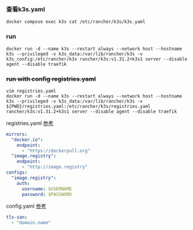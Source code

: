 ### 查看k3s.yaml

```shell
docker compose exec k3s cat /etc/rancher/k3s/k3s.yaml
```

### run
```shell
docker run -d --name k3s --restart always --network host --hostname k3s --privileged -v k3s_data:/var/lib/rancher/k3s -v k3s_config:/etc/rancher/k3s rancher/k3s:v1.31.2+k3s1 server --disable agent --disable traefik
```

### ~~run with config registries.yaml~~
```shell
vim registries.yaml
docker run -d --name k3s --restart always --network host --hostname k3s --privileged -v k3s_data:/var/lib/rancher/k3s -v ${PWD}/registries.yaml:/etc/rancher/k3s/registries.yaml rancher/k3s:v1.31.2+k3s1 server --disable agent --disable traefik
```

registries.yaml
[参考](https://docs.k3s.io/zh/installation/private-registry#registries-configuration-file)
```yaml
mirrors:
  "docker.io":
    endpoint:
      - "https://dockerpull.org"
  "image.registry":
    endpoint:
      - "http://image.registry"
configs:
  "image.registry":
    auth:
      username: $USERNAME
      password: $PASSWORD
```

config.yaml
[参考](https://docs.k3s.io/zh/installation/configuration#configuration-file)
```yaml
tls-san:
  - "domain.name"
```